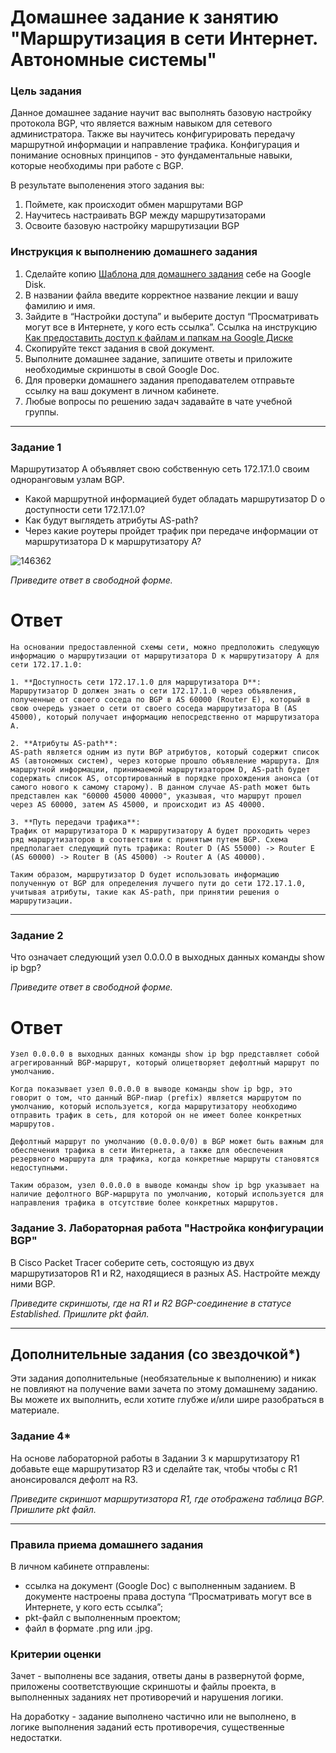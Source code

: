 # Домашнее задание к занятию "Маршрутизация в сети Интернет. Автономные системы"

### Цель задания

Данное домашнее задание научит вас выполнять базовую настройку протокола BGP, что является важным навыком для сетевого администратора. 
Также вы научитесь конфигурировать передачу маршрутной информации и направление трафика. Конфигурация и понимание основных принципов - это фундаментальные навыки, которые необходимы при работе с BGP. 

В результате выполенения этого задания вы:
1. Поймете, как происходит обмен маршрутами BGP
2. Научитесь настраивать BGP между маршрутизаторами
3. Освоите базовую настройку маршрутизации BGP

### Инструкция к выполнению домашнего задания

1. Сделайте копию [Шаблона для домашнего задания](https://docs.google.com/document/d/1youKpKm_JrC0UzDyUslIZW2E2bIv5OVlm_TQDvH5Pvs/edit) себе на Google Disk.
2. В названии файла введите корректное название лекции и вашу фамилию и имя.
3. Зайдите в “Настройки доступа” и выберите доступ “Просматривать могут все в Интернете, у кого есть ссылка”.
 Ссылка на инструкцию [Как предоставить доступ к файлам и папкам на Google Диске](https://support.google.com/docs/answer/2494822?hl=ru&co=GENIE.Platform%3DDesktop)
5. Скопируйте текст задания в свой документ.
6. Выполните домашнее задание, запишите ответы и приложите необходимые скриншоты в свой Google Doc.
7. Для проверки домашнего задания преподавателем отправьте ссылку на ваш документ в личном кабинете.
8. Любые вопросы по решению задач задавайте в чате учебной группы.

------

### Задание 1

Маршрутизатор А объявляет свою собственную сеть 172.17.1.0 своим одноранговым узлам BGP. 
- Какой маршрутной информацией будет обладать маршрутизатор D о доступности сети 172.17.1.0?
- Как будут выглядеть атрибуты AS-path? 
- Через какие роутеры пройдет трафик при передаче информации от маршрутизатора D к маршрутизатору А?

![146362](https://user-images.githubusercontent.com/85474612/153883049-616b66f2-f8c8-4697-a668-7ff1bb41908e.jpg)

*Приведите ответ в свободной форме.*
# Ответ
```
На основании предоставленной схемы сети, можно предположить следующую информацию о маршрутизации от маршрутизатора D к маршрутизатору A для сети 172.17.1.0:

1. **Доступность сети 172.17.1.0 для маршрутизатора D**:
Маршрутизатор D должен знать о сети 172.17.1.0 через объявления, полученные от своего соседа по BGP в AS 60000 (Router E), который в свою очередь узнает о сети от своего соседа маршрутизатора В (AS 45000), который получает информацию непосредственно от маршрутизатора A.

2. **Атрибуты AS-path**:
AS-path является одним из пути BGP атрибутов, который содержит список AS (автономных систем), через которые прошло объявление маршрута. Для маршрутной информации, принимаемой маршрутизатором D, AS-path будет содержать список AS, отсортированный в порядке прохождения анонса (от самого нового к самому старому). В данном случае AS-path может быть представлен как "60000 45000 40000", указывая, что маршрут прошел через AS 60000, затем AS 45000, и происходит из AS 40000.

3. **Путь передачи трафика**:
Трафик от маршрутизатора D к маршрутизатору A будет проходить через ряд маршрутизаторов в соответствии с принятым путем BGP. Схема предполагает следующий путь трафика: Router D (AS 55000) -> Router E (AS 60000) -> Router B (AS 45000) -> Router A (AS 40000).

Таким образом, маршрутизатор D будет использовать информацию полученную от BGP для определения лучшего пути до сети 172.17.1.0, учитывая атрибуты, такие как AS-path, при принятии решения о маршрутизации.
```
---

### Задание 2

Что означает следующий узел 0.0.0.0 в выходных данных команды show ip bgp?

*Приведите ответ в свободной форме.*
# Ответ
```
Узел 0.0.0.0 в выходных данных команды show ip bgp представляет собой агрегированный BGP-маршрут, который олицетворяет дефолтный маршрут по умолчанию. 

Когда показывает узел 0.0.0.0 в выводе команды show ip bgp, это говорит о том, что данный BGP-пиар (prefix) является маршрутом по умолчанию, который используется, когда маршрутизатору необходимо отправить трафик в сеть, для которой он не имеет более конкретных маршрутов. 

Дефолтный маршрут по умолчанию (0.0.0.0/0) в BGP может быть важным для обеспечения трафика в сети Интернета, а также для обеспечения резервного маршрута для трафика, когда конкретные маршруты становятся недоступными.

Таким образом, узел 0.0.0.0 в выводе команды show ip bgp указывает на наличие дефолтного BGP-маршрута по умолчанию, который используется для направления трафика в отсутствие более конкретных маршрутов.
```
### Задание 3. Лабораторная работа "Настройка конфигурации BGP"

В Cisco Packet Tracer соберите сеть, состоящую из двух маршрутизаторов R1 и R2, находящиеся в разных AS. Настройте между ними BGP.

*Приведите скриншоты, где на R1 и R2 BGP-соединение в статусе Established. Пришлите pkt файл.*

---

## Дополнительные задания (со звездочкой*)
Эти задания дополнительные (необязательные к выполнению) и никак не повлияют на получение вами зачета по этому домашнему заданию. Вы можете их выполнить, если хотите глубже и/или шире разобраться в материале.

### Задание 4*

На основе лабораторной работы в Задании 3 к маршрутизатору R1 добавьте еще маршрутизатор R3 и сделайте так, чтобы  чтобы  с R1 анонсировался дефолт на R3.

*Приведите скриншот маршрутизатора R1, где отображена таблица BGP. Пришлите pkt файл.*

---
### Правила приема домашнего задания

В личном кабинете отправлены:

- ссылка на документ (Google Doc) с выполненным заданием. В документе настроены права доступа “Просматривать могут все в Интернете, у кого есть ссылка”;
- pkt-файл с выполненным проектом;
- файл в формате .png или .jpg.

### Критерии оценки

Зачет - выполнены все задания, ответы даны в развернутой форме, приложены соответствующие скриншоты и файлы проекта, в выполненных заданиях нет противоречий и нарушения логики.

На доработку - задание выполнено частично или не выполнено, в логике выполнения заданий есть противоречия, существенные недостатки.

